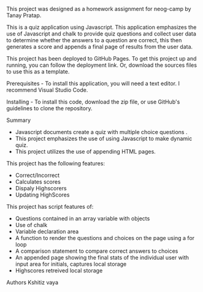 This project was designed as a homework assignment for neog-camp by Tanay Pratap.

This is a quiz application using Javascript. This application emphasizes the use of Javascript and chalk to provide quiz questions and collect user data to determine whether the answers to a question are correct, this then generates a score and appends a final page of results from the user data.

This project has been deployed to GitHub Pages. To get this project up and running, you can follow the deployment link. Or, download the sources files to use this as a template.

Prerequisites - 
To install this application, you will need a text editor. I recommend Visual Studio Code.

Installing -
To install this code, download the zip file, or use GitHub's guidelines to clone the repository.

Summary
+ Javascript documents create a quiz with multiple choice questions .
+ This project emphasizes the use of using Javascript to make dynamic quiz.
+ This project utilizes the use of appending HTML pages.

This project has the following features:
+ Correct/Incorrect
+ Calculates scores
+ Dispaly Highscorers
+ Updating HighScores

This project has script features of:
+ Questions contained in an array variable with objects
+ Use of chalk 
+ Variable declaration area
+ A function to render the questions and choices on the page using a for loop
+ A comparison statement to compare correct answers to choices
+ An appended page showing the final stats of the individual user with input area for initials, captures local storage
+ Highscores retreived local storage

Authors
Kshitiz vaya 